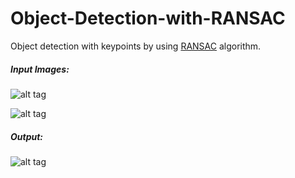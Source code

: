 # Object-Detection-with-RANSAC

Object detection with keypoints by using [RANSAC](https://www.mathworks.com/discovery/ransac.html) algorithm.


##### Input Images:

![alt tag](https://github.com/furkanc/Object-Detection-with-RANSAC/blob/master/img1.jpg)


![alt tag](https://github.com/furkanc/Object-Detection-with-RANSAC/blob/master/img2.jpg)

##### Output:

![alt tag](https://github.com/furkanc/Object-Detection-with-RANSAC/blob/master/final_image.png)
